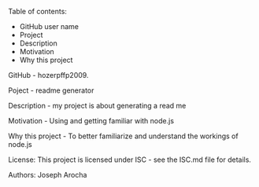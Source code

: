 

Table of contents:

* GitHub user name
* Project
* Description
* Motivation
* Why this project



GitHub -  hozerpffp2009.

Poject - readme generator

Description -  my project is about generating a read me
    
Motivation - Using and getting familiar with node.js
 
Why this project - To better familiarize and understand the workings of node.js


  License:
  This project is licensed under ISC - see the ISC.md file for details.

  Authors:
  Joseph Arocha
   
  


